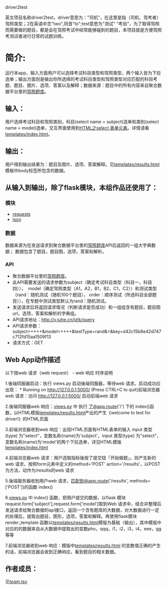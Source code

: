 driver2test

英文项目名称driver2test，driver意思为："司机"，在这里是指（司机、驾考者）驾照类型；2在英语中念"two",同音"to";test意思为"测试"
“考验”，为了取得驾照而需要做的题目，都是会在驾照考试中经常能够碰到的题目，本项目就是方便驾照考测试者进行日常的试题训练。


# 简介:
运行本app，输入方面用户可以选择考试科目类型和驾照类型，两个输入皆为下拉选单；输出方面则是输出你所选择的考试科目类型和驾照类型对应匹配的科目考题、题目、图片、选项、答案以及解释；数据来源：题目中的所有内容来自聚合数据平台里的[驾照题库](https://www.juhe.cn/docs/api/id/183)。


## 输入：
用户选择考试科目和驾照类别，科目(select name = subject)选单和类别(select name = model)选单，交互界面使用到[HTML之select 表单元素](http://www.w3school.com.cn/tags/tag_select.asp)。详情请看[templates/index.html](templates/index.html)。


## 输出：
用户得到输出结果为：题目及图片、选项、答案解释。见[templates/results.html](templates/results.html)模板中body标签所包含的数据。


## 从输入到输出，除了flask模块，本组作品还使用了：

### 模块
* [requests](http://docs.python-requests.org/zh_CN/latest/user/quickstart.html)
* [json](https://docs.python.org/2/library/json.html)

### 数据
数据来源为在发送请求到聚合数据平台里的[驾照题库](https://www.juhe.cn/docs/api/id/183)API后返回的一组大字典数据；
数据包含了题目，题目图，选项，答案和解析。


### API
* 聚合数据平台里的[驾照题库](https://www.juhe.cn/docs/api/id/183)。
* 此API需要发送的请求参数为subject（确定考试科目类型（科目一，科目四）），
  model（确定驾照类型（A1，A2，B1，B2，C1，C2））和测试类型（rand：随机测试（随机100个题目），
  order：顺序测试（所选科目全部题目）），在专题中测试类型默认为rand：随机测试。
* 发送请求后将返回请求情况（判断请求是否成功）和一组组含有题目，题目图url，选项，答案和解析的字典组。
* API请求地址：http://v.juhe.cn/jztk/query
* API请求参数：subject=++++&model=++++&testType=rand&=&key=d42c15b8e42d747c712fd15aa1509f13
* 请求方式：GET


## Web App动作描述

 以下按web 请求（web request） - web 响应 时序说明

1.後端伺服器启动：执行 views.py 启动後端伺服器，等待web 请求。启动成功应出现： * Running on http://127.0.0.1:5000/ (Press CTRL+C to quit)前端浏览器web 请求：访问 http://127.0.0.1:5000/ 启动前端web 请求



2.後端伺服器web 响应：[views.py](views.py) 中 执行 了@app.route('/') 下的 index()函数，以HTML模版[templates/results.html](templates/results.html)产出的产生《welcome to test for driver!》的HTML页面



3.前端浏览器收到web 响应：出现HTML页面有HTML表单的输入 input 类型(type) 为"select"，变数名称(name)为'subject'，input 类型(type) 为"select"，变数名称(name)为'model'的两个下拉选单，详见HTML模版[templates/index.html](templates/index.html)



4.前端浏览器web 请求：用户选取指标後按了提交钮「开始做题」，则产生新的web 请求，按照form元素中定义的method='POST' action='/results'，以POST为方法，动作为/results的web 请求



5.後端服务器收到用户web 请求，匹配到@app.route('/results', methods=['POST'])的函数 index()



6.[views.py](views.py) 中 index() 函数，把用户提交的数据，以flask 模块request.form['subject'],request.form['model']取到Web 请求中，结合并整理后发送请求给聚合数据的api接口，返回一个含有题库的大数据，对大数据进行一定的处理后，提取出题目，图形，选项，答案和解释。再使用flask模块render_template 函数以[templates/results.html](templates/results.html)模版为基础（输出），其中模版中对应的的数据来自从大数据中提取出的变数pho，qqq，i1，i2，i3，i4，eee，gg等等



7.前端浏览器收到web 响应：模版中[templates/results.html](templates/results.html) 的变数值正确的产生的话，前端浏览器会收到正确响应，看到题目的相关数据。



## 作者成员：


见[_team_.tsv](_team_/_team_.tsv)

